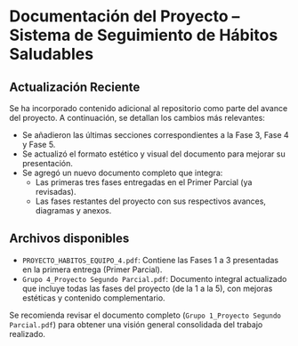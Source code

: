 # Documentación del Proyecto – Sistema de Seguimiento de Hábitos Saludables

## Actualización Reciente

Se ha incorporado contenido adicional al repositorio como parte del avance del proyecto. A continuación, se detallan los cambios más relevantes:

- Se añadieron las últimas secciones correspondientes a la Fase 3, Fase 4 y Fase 5.
- Se actualizó el formato estético y visual del documento para mejorar su presentación.
- Se agregó un nuevo documento completo que integra:
  - Las primeras tres fases entregadas en el Primer Parcial (ya revisadas).
  - Las fases restantes del proyecto con sus respectivos avances, diagramas y anexos.

## Archivos disponibles

- `PROYECTO_HABITOS_EQUIPO_4.pdf`: Contiene las Fases 1 a 3 presentadas en la primera entrega (Primer Parcial).
- `Grupo 4_Proyecto Segundo Parcial.pdf`: Documento integral actualizado que incluye todas las fases del proyecto (de la 1 a la 5), con mejoras estéticas y contenido complementario.

Se recomienda revisar el documento completo (`Grupo 1_Proyecto Segundo Parcial.pdf`) para obtener una visión general consolidada del trabajo realizado.
